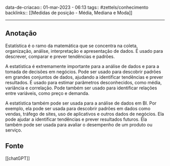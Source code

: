 data-de-criacao:: 01-mar-2023 - 06:13
tags:: #zettels/conhecimento
backlinks:: [[Medidas de posição - Média, Mediana e Moda]]

---


## Anotação

Estatística é o ramo da matemática que se concentra na coleta, organização, análise, interpretação e apresentação de dados. É usado para descrever, comparar e prever tendências e padrões.

A estatística é extremamente importante para a análise de dados e para a tomada de decisões em negócios. Pode ser usado para descobrir padrões em grandes conjuntos de dados, ajudando a identificar tendências e prever resultados. É usado para estimar parâmetros desconhecidos, como média, variância e correlação. Pode também ser usado para identificar relações entre variáveis, como preço e demanda.

A estatística também pode ser usada para a análise de dados em BI. Por exemplo, ela pode ser usada para descobrir padrões em dados como vendas, tráfego de sites, uso de aplicativos e outros dados de negócios. Ela pode ajudar a identificar tendências e prever resultados futuros. Ela também pode ser usada para avaliar o desempenho de um produto ou serviço.

## Fonte 

[[chatGPT]]